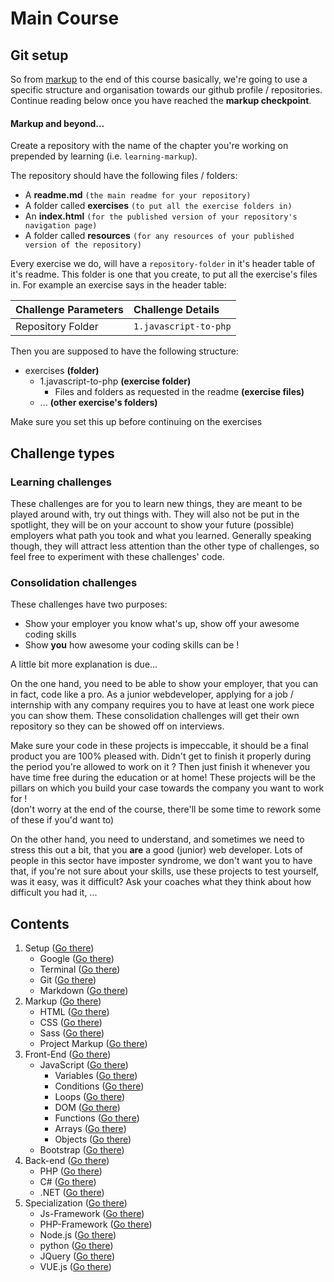 # Main Course


## Git setup
So from [markup](./2.markup) to the end of this course basically, we're going to use a specific structure and organisation towards our github profile / repositories.
Continue reading below once you have reached the **markup checkpoint**. 

#### Markup and beyond... 
Create a repository with the name of the chapter you're working on prepended by learning (i.e. `learning-markup`).

The repository should have the following files / folders:
- A **readme.md** `(the main readme for your repository)`
- A folder called **exercises** `(to put all the exercise folders in)`
- An **index.html** `(for the published version of your repository's navigation page)`
- A folder called **resources** `(for any resources of your published version of the repository)`

Every exercise we do, will have a `repository-folder` in it's header table of it's readme. This folder is one that you create, to put
all the exercise's files in. For example an exercise says in the header table:

|Challenge Parameters  |Challenge Details              |
|:---------------------|:------------------------------|
|Repository Folder     |`1.javascript-to-php`          |

Then you are supposed to have the following structure:

- exercises **(folder)**
    - 1.javascript-to-php **(exercise folder)**
        - Files and folders as requested in the readme **(exercise files)**
    - ... **(other exercise's folders)**
    

Make sure you set this up before continuing on the exercises




## Challenge types 

### Learning challenges
These challenges are for you to learn new things, they are meant to be played around with, try out things with.
They will also not be put in the spotlight, they will be on your account to show your future (possible) employers what path you took and what you learned.
Generally speaking though, they will attract less attention than the other type of challenges, so feel free to experiment with these challenges' code.

### Consolidation challenges 
These challenges have two purposes:
- Show your employer you know what's up, show off your awesome coding skills
- Show **you** how awesome your coding skills can be !

A little bit more explanation is due... 

On the one hand, you need to be able to show your employer, that you can in fact, code like a pro. As a junior webdeveloper, applying for a job / internship
with any company requires you to have at least one work piece you can show them. These consolidation challenges will get their own repository so they can be showed off on
interviews. 

Make sure your code in these projects is impeccable, it should be a final product you are 100% pleased with. Didn't get to finish it properly during the period you're allowed
to work on it ? Then just finish it whenever you have time free during the education or at home!
These projects will be the pillars on which you build your case towards the company you want to work for ! <br/>
(don't worry at the end of the course, there'll be some time to rework some of these if you'd want to) 

On the other hand, you need to understand, and sometimes we need to stress this out a bit, that you **are** a good (junior) web developer.
Lots of people in this sector have imposter syndrome, we don't want you to have that, if you're not sure about your skills, use these projects to test yourself, 
was it easy, was it difficult? Ask your coaches what they think about how difficult you had it, ... 




## Contents
1. Setup ([Go there](./1.main-course/1.setup))
    * Google ([Go there](./1.main-course/1.setup/1.google/README.md))
    * Terminal ([Go there](./1.main-course/1.setup/2.terminal/README.md))
    * Git ([Go there](./1.main-course/1.setup/3.git/README.md))
    * Markdown ([Go there](./1.main-course/1.setup/4.markdown/README.md))
2. Markup ([Go there](./1.main-course/2.markup))
    * HTML ([Go there](./1.main-course/2.markup/2.html/README.md))
    * CSS ([Go there](./1.main-course/2.markup/3.css/README.md))
    * Sass ([Go there](./1.main-course/2.markup/4.sass/README.md))
    * Project Markup ([Go there](./1.main-course/2.markup/5.project-markup/README.md))
3. Front-End ([Go there](./1.main-course/3.front-end))
    * JavaScript ([Go there](./1.main-course/3.front-end/1.javascript))
        * Variables ([Go there](./1.main-course/3.front-end/1.javascript/1.variables/README.md))
        * Conditions ([Go there](./1.main-course/3.front-end/1.javascript/2.conditions/README.md))
        * Loops ([Go there](./1.main-course/3.front-end/1.javascript/3.loops/README.md))
        * DOM ([Go there](./1.main-course/3.front-end/1.javascript/4.dom/README.md))
        * Functions ([Go there](./1.main-course/3.front-end/1.javascript/5.functions/README.md))
        * Arrays ([Go there](./1.main-course/3.front-end/1.javascript/6.arrays/README.md))
        * Objects ([Go there](./1.main-course/3.front-end/1.javascript/7.objects/README.md))
    * Bootstrap ([Go there](./1.main-course/3.front-end/2.bootstrap/README.md))
4. Back-end ([Go there](./1.main-course/4.back-end))
    * PHP ([Go there](./1.main-course/4.back-end/1.php))
    * C# ([Go there](./1.main-course/4.back-end/2.c#))
    * .NET ([Go there](./1.main-course/4.back-end/3..net))
5. Specialization ([Go there](./1.main-course/5.specialization))
    * Js-Framework ([Go there](./1.main-course/5.specialization/1.js-framework))
    * PHP-Framework ([Go there](./1.main-course/5.specialization/2.php-framework))
    * Node.js ([Go there](./1.main-course/5.specialization/3.node.js))
    * python ([Go there](./1.main-course/5.specialization/4.python))
    * JQuery ([Go there](./1.main-course/5.specialization/5.jquery))
    * VUE.js ([Go there](./1.main-course/5.specialization/6.vue))
